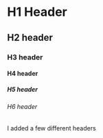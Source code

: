 # H1 Header
## H2 header
### H3 header
#### H4 header
##### H5 header
###### H6 header

I added a few different headers 
